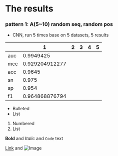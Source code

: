 # The results

### pattern 1: A(5~10) random seq, random pos

- CNN, run 5 times base on 5 datasets, 5 results

|   | 1  | 2  | 3  | 4  | 5  |
|---|---|---|---|---|---|
|  auc | 0.9949425  |   |   |   |   |
|  mcc | 0.929204912277 |   |   |   |   |
|  acc | 0.9645  |   |   |   |   |
|  sn | 0.975  |   |   |   |   |
|  sp | 0.954  |   |   |   |   |
|  f1 | 0.964868876794  |   |   |   |   |








- Bulleted
- List

1. Numbered
2. List

**Bold** and _Italic_ and `Code` text

[Link](url) and ![Image](src)


